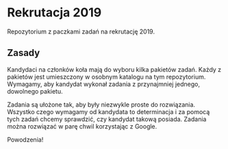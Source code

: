 # Rekrutacja 2019

Repozytorium z paczkami zadań na rekrutację 2019. 

## Zasady

Kandydaci na członków koła mają do wyboru kilka pakietów zadań. Każdy z pakietów jest umieszczony w osobnym katalogu na tym repozytorium. Wymagamy, aby kandydat wykonał zadania z przynajmniej jednego, dowolnego pakietu. 

Zadania są ułożone tak, aby były niezwykle proste do rozwiązania. Wszystko czego wymagamy od kandydata to determinacja i za pomocą tych zadań chcemy sprawdzić, czy kandydat takową posiada. Zadania można rozwiązać w parę chwil korzystając z Google. 

Powodzenia!
